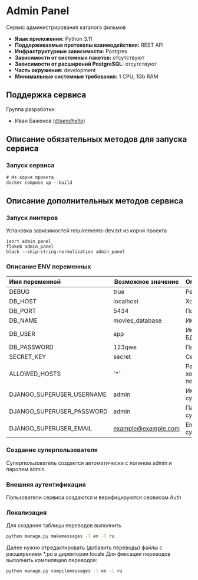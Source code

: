 # Admin Panel

Сервис администрирования каталога фильмов

* **Язык приложения:** Python 3.11
* **Поддерживаемые протоколы взаимодействия:** REST API
* **Инфраструктурные зависимости:** Postgres
* **Зависимости от системных пакетов:** отсутствуют
* **Зависимости от расширений PostgreSQL:** отсутствуют
* **Часть окружения:** development
* **Минимальные системные требования:** 1 CPU, 1Gb RAM

## Поддержка сервиса

Группа разработки:

* Иван Баженов (*[@sendhello](https://github.com/sendhello)*)

## Описание обязательных методов для запуска сервиса

### Запуск сервиса
```commandline
# Из корня проекта
docker compose up --build
```

## Описание дополнительных методов сервиса

### Запуск линтеров
Установка зависимостей requirements-dev.txt из корня проекта

```commandline
isort admin_panel
flake8 admin_panel
black --skip-string-normalization admin_panel
```

### Описание ENV переменных

| Имя переменной            | Возможное значение  | Описание                      |
|:--------------------------|---------------------|:------------------------------|
| DEBUG                     | true                | Режим debug                   |
| DB_HOST                   | localhost           | Хост БД                       |
| DB_PORT                   | 5434                | Порт БД                       |
| DB_NAME                   | movies_database     | Имя БД                        |
| DB_USER                   | app                 | Имя пользователя БД           |
| DB_PASSWORD               | 123qwe              | Пароль БД                     |
| SECRET_KEY                | secret              | Секретный ключ                |
| ALLOWED_HOSTS             | '*'                 | Разрешенные хосты подключения |
| DJANGO_SUPERUSER_USERNAME | admin               | Имя суперпользователя         |
| DJANGO_SUPERUSER_PASSWORD | admin               | Пароль суперпользователя      |
| DJANGO_SUPERUSER_EMAIL    | example@example.com | Email суперпользователя       |

### Создание суперпользователя
Суперпользователь создается автоматически с логином admin и паролем admin

### Внешняя аутентификация 
Пользователи сервиса создаются и верифицируются сервисом Auth

### Локализация
Для создания таблицы переводов выполнить
```bash
python manage.py makemessages -l en -l ru 
```
Далее нужно отредактировать (добавить переводы) файлы с расширением *.po в директории locale
Для фиксации переводов выполнить компиляцию переводов:
```bash
python manage.py compilemessages -l en -l ru 
```

